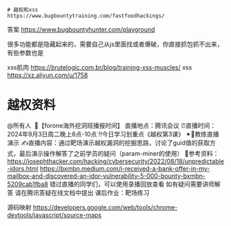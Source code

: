 ```
# 越权和xss
https://www.bugbountytraining.com/fastfoodhackings/
```
答案
https://www.bugbountyhunter.com/playground

很多功能都是隐藏起来的，需要自己从js里面找或者爆破，你直接抓包抓不出来，有些参数也是

xss肌肉
https://brutelogic.com.br/blog/training-xss-muscles/
xss
https://xz.aliyun.com/u/1758
# 越权资料
@所有人 
🌈【forone海外挖洞班播报时间】
直播地点：腾讯会议
⏰直播时间：2024年9月3日周二晚上8点-10点
‼今日学习划重点《越权第3课》
✦🍉教练直播演示
✍直播内容：通过靶场演示越权漏洞的挖掘思路，讨论了guid值的获取方式，最后演示操作解答了之前学员的疑问（param-miner的使用）
📲参考资料：
https://josephthacker.com/hacking/cybersecurity/2022/08/18/unpredictable-idors.html
https://bxmbn.medium.com/i-received-a-bank-offer-in-my-mailbox-and-discovered-an-idor-vulnerability-5-000-bounty-bxmbn-5209cab1fba8
错过直播的同学们，可以使用录播回放查看
如有疑问需要讲师解答 请在腾讯答疑在线文档中提出
课后作业：靶场练习

源码映射
https://developers.google.com/web/tools/chrome-devtools/javascript/source-maps